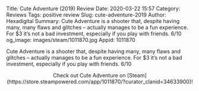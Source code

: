 Title: Cute Adventure (2019) Review
Date: 2020-03-22 15:57
Category: Reviews
Tags: positive review
Slug: cute-adventure-2019
Author: Hexadigital
Summary: Cute Adventure is a shooter that, despite having many, many flaws and glitches – actually manages to be a fun experience. For $3 it’s not a bad investment, especially if you play with friends. 6/10
og_image: images/steam/1011870.jpg
Appid: 1011870

Cute Adventure is a shooter that, despite having many, many flaws and glitches – actually manages to be a fun experience. For $3 it’s not a bad investment, especially if you play with friends. 6/10

<center>Check out Cute Adventure on [Steam](https://store.steampowered.com/app/1011870/?curator_clanid=34633900)!</center>
